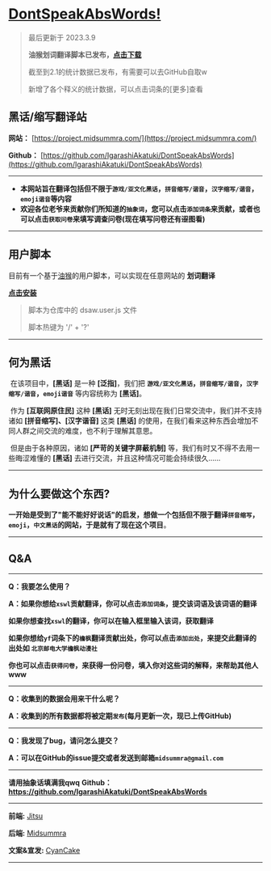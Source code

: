 # [DontSpeakAbsWords!](https://github.com/IgarashiAkatuki/DontSpeakAbsWords)

> 最后更新于 2023.3.9
>
> **油猴划词翻译脚本已发布，[点击下载](https://github.com/IgarashiAkatuki/DontSpeakAbsWords/raw/main/dsaw.user.js)**
> 
> 截至到2.1的统计数据已发布，有需要可以去GitHub自取w
> 
> 新增了各个释义的统计数据，可以点击词条的[更多]查看

## **黑话/缩写翻译站**

**网站：** [https://project.midsummra.com/](https://project.midsummra.com/)

**Github：** [https://github.com/IgarashiAkatuki/DontSpeakAbsWords](https://github.com/IgarashiAkatuki/DontSpeakAbsWords)

---

- **本网站旨在翻译包括但不限于`游戏/亚文化黑话`，`拼音缩写/谐音`，`汉字缩写/谐音`，`emoji谐音`等内容**
- **欢迎各位老爷来贡献你们所知道的`抽象词`，您可以点击`添加词条`来贡献，或者也可以点击`获取问卷`来填写调查问卷(现在填写问卷还有~~涩~~图看)**

---


## 用户脚本

目前有一个基于[油猴](https://www.tampermonkey.net/index.php?browser=chrome&locale=zh)的用户脚本，可以实现在任意网站的 **划词翻译**

**[点击安装](https://github.com/IgarashiAkatuki/DontSpeakAbsWords/raw/main/dsaw.user.js)**

> 脚本为仓库中的 dsaw.user.js 文件
> 
> 脚本热键为 '/' + '?'

---
## 何为黑话

​	在该项目中，**[黑话]** 是一种 **[泛指]**，我们把 **`游戏/亚文化黑话`，`拼音缩写/谐音`，`汉字缩写/谐音`，`emoji谐音`** 等内容统称为 **[黑话]**。

​	作为 **[互联网原住民]** 这种 **[黑话]** 无时无刻出现在我们日常交流中，我们并不支持诸如 **[拼音缩写]、[汉字谐音]** 这类 **[黑话]** 的使用，在我们看来这种东西会增加不同人群之间交流的难度，也不利于理解其意思。

​	但是由于各种原因，诸如 **[严苛的关键字屏蔽机制]** 等，我们有时又不得不去用一些晦涩难懂的 **[黑话]** 去进行交流，并且这种情况可能会持续很久......

---

## 为什么要做这个东西?

​	**一开始是受到了"能不能好好说话"的启发，想做一个包括但不限于翻译`拼音缩写`，`emoji`，`中文黑话`的网站，于是就有了现在这个项目**。

---

## Q&A

---

**Q：我要怎么使用？**

**A：如果你想给`xswl`贡献翻译，你可以点击`添加词条`，提交该词语及该词语的翻译**

 **如果你想查找`xswl`的翻译，你可以在输入框里输入该词，获取翻译**

 **如果你想给`yf`词条下的`檐枫`翻译贡献出处，你可以点击`添加出处`，来提交此翻译的出处如 `北京邮电大学檐枫动漫社`**

 **你也可以点击`获得问卷`，来获得一份问卷，填入你对这些词的解释，来帮助其他人www**

---

**Q：收集到的数据会用来干什么呢？**

**A：收集到的所有数据都将被定期`发布`(每月更新一次，现已上传GitHub)**

---

**Q：我发现了bug，请问怎么提交？**

**A：可以在GitHub的issue提交或者发送到邮箱`midsummra@gmail.com`**

---

**请用抽象话填满我qwq** **Github：https://github.com/IgarashiAkatuki/DontSpeakAbsWords**

------

**前端:** [Jitsu](https://github.com/anosu)

**后端:**  [Midsummra](https://github.com/IgarashiAkatuki)

**文案&宣发:** [CyanCake](https://github.com/Cyan-cake)

---


